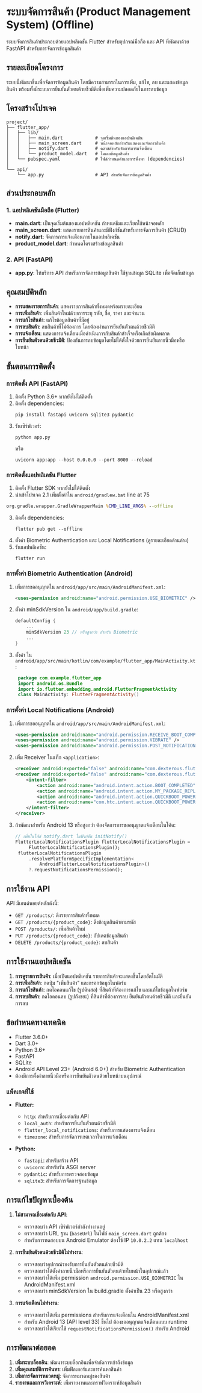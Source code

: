 # ระบบจัดการสินค้า (Product Management System) (Offline)

ระบบจัดการสินค้าประกอบด้วยแอปพลิเคชัน Flutter สำหรับอุปกรณ์มือถือ และ API ที่พัฒนาด้วย FastAPI สำหรับการจัดการข้อมูลสินค้า

## รายละเอียดโครงการ

ระบบนี้พัฒนาขึ้นเพื่อจัดการข้อมูลสินค้า โดยมีความสามารถในการเพิ่ม, แก้ไข, ลบ และแสดงข้อมูลสินค้า พร้อมทั้งมีระบบการยืนยันตัวตนด้วยชีวมิติเพื่อเพิ่มความปลอดภัยในการลบข้อมูล

## โครงสร้างโปรเจค

```
project/
├── flutter_app/
│   ├── lib/
│   │   ├── main.dart            # จุดเริ่มต้นของแอปพลิเคชัน
│   │   ├── main_screen.dart     # หน้าจอหลักสำหรับแสดงและจัดการสินค้า
│   │   ├── notify.dart          # คลาสสำหรับจัดการการแจ้งเตือน
│   │   └── product_model.dart   # โมเดลข้อมูลสินค้า
│   └── pubspec.yaml             # ไฟล์กำหนดค่าและการพึ่งพา (dependencies)
│
└── api/
    └── app.py                   # API สำหรับจัดการข้อมูลสินค้า
```

## ส่วนประกอบหลัก

### 1. แอปพลิเคชันมือถือ (Flutter)

- **main.dart**: เป็นจุดเริ่มต้นของแอปพลิเคชัน กำหนดธีมและเรียกใช้หน้าจอหลัก
- **main_screen.dart**: แสดงรายการสินค้าและมีฟังก์ชันสำหรับการจัดการสินค้า (CRUD)
- **notify.dart**: จัดการการแจ้งเตือนภายในแอปพลิเคชัน
- **product_model.dart**: กำหนดโครงสร้างข้อมูลสินค้า

### 2. API (FastAPI)

- **app.py**: ให้บริการ API สำหรับการจัดการข้อมูลสินค้า ใช้ฐานข้อมูล SQLite เพื่อจัดเก็บข้อมูล

## คุณสมบัติหลัก

- **การแสดงรายการสินค้า**: แสดงรายการสินค้าทั้งหมดพร้อมรายละเอียด
- **การเพิ่มสินค้า**: เพิ่มสินค้าใหม่ด้วยการระบุ รหัส, ชื่อ, ราคา และจำนวน
- **การแก้ไขสินค้า**: แก้ไขข้อมูลสินค้าที่มีอยู่
- **การลบสินค้า**: ลบสินค้าที่ไม่ต้องการ โดยต้องผ่านการยืนยันตัวตนด้วยชีวมิติ
- **การแจ้งเตือน**: แสดงการแจ้งเตือนเมื่อดำเนินการกับสินค้าสำเร็จหรือเกิดข้อผิดพลาด
- **การยืนยันตัวตนด้วยชีวมิติ**: ป้องกันการลบข้อมูลโดยไม่ได้ตั้งใจด้วยการยืนยันลายนิ้วมือหรือใบหน้า

## ขั้นตอนการติดตั้ง

### การติดตั้ง API (FastAPI)

1. ติดตั้ง Python 3.6+ หากยังไม่ได้ติดตั้ง
2. ติดตั้ง dependencies:
   ```
   pip install fastapi uvicorn sqlite3 pydantic
   ```
3. รันเซิร์ฟเวอร์:
   ```
   python app.py
   ```
   หรือ
   ```
   uvicorn app:app --host 0.0.0.0 --port 8000 --reload
   ```

### การติดตั้งแอปพลิเคชัน Flutter

1. ติดตั้ง Flutter SDK หากยังไม่ได้ติดตั้ง
2. นำเข้าโปรเจค
  2.1 เพิ่มตั้งค่าใน `android/gradlew.bat` line at 75
  ```bat
  org.gradle.wrapper.GradleWrapperMain %CMD_LINE_ARGS% --offline
  ```
3. ติดตั้ง dependencies:
   ```
   flutter pub get --offline
   ```
4. ตั้งค่า Biometric Authentication และ Local Notifications (ดูรายละเอียดด้านล่าง)
5. รันแอปพลิเคชัน:
   ```
   flutter run
   ```

### การตั้งค่า Biometric Authentication (Android)

1. เพิ่มการขออนุญาตใน `android/app/src/main/AndroidManifest.xml`:
   ```xml
   <uses-permission android:name="android.permission.USE_BIOMETRIC" />
   ```

2. ตั้งค่า minSdkVersion ใน `android/app/build.gradle`:
   ```gradle
   defaultConfig {
       ...
       minSdkVersion 23 // หรือสูงกว่า สำหรับ Biometric
       ...
   }
   ```

3. ตั้งค่า ใน `android/app/src/main/kotlin/com/example/flutter_app/MainActivity.kt`:
   ```kotlin
    package com.example.flutter_app
    import android.os.Bundle
    import io.flutter.embedding.android.FlutterFragmentActivity
    class MainActivity: FlutterFragmentActivity()
   ```

### การตั้งค่า Local Notifications (Android)

1. เพิ่มการขออนุญาตใน `android/app/src/main/AndroidManifest.xml`:
   ```xml
   <uses-permission android:name="android.permission.RECEIVE_BOOT_COMPLETED"/>
   <uses-permission android:name="android.permission.VIBRATE" />
   <uses-permission android:name="android.permission.POST_NOTIFICATIONS" />
   ```

2. เพิ่ม Receiver ในแท็ก `<application>`:
   ```xml
   <receiver android:exported="false" android:name="com.dexterous.flutterlocalnotifications.ScheduledNotificationReceiver" />
   <receiver android:exported="false" android:name="com.dexterous.flutterlocalnotifications.ScheduledNotificationBootReceiver">
       <intent-filter>
           <action android:name="android.intent.action.BOOT_COMPLETED"/>
           <action android:name="android.intent.action.MY_PACKAGE_REPLACED"/>
           <action android:name="android.intent.action.QUICKBOOT_POWERON" />
           <action android:name="com.htc.intent.action.QUICKBOOT_POWERON"/>
       </intent-filter>
   </receiver>
   ```

3. ถ้าพัฒนาสำหรับ Android 13 หรือสูงกว่า ต้องจัดการการขออนุญาตแจ้งเตือนในโค้ด:
   ```dart
   // เพิ่มในไฟล์ notify.dart ในฟังก์ชัน initNotify()
   FlutterLocalNotificationsPlugin flutterLocalNotificationsPlugin =
        FlutterLocalNotificationsPlugin();
    flutterLocalNotificationsPlugin
        .resolvePlatformSpecificImplementation<
            AndroidFlutterLocalNotificationsPlugin>()
        ?.requestNotificationsPermission();
   ```

## การใช้งาน API

API มีเอนด์พอยต์หลักดังนี้:

- `GET /products/`: ดึงรายการสินค้าทั้งหมด
- `GET /products/{product_code}`: ดึงข้อมูลสินค้าตามรหัส
- `POST /products/`: เพิ่มสินค้าใหม่
- `PUT /products/{product_code}`: อัปเดตข้อมูลสินค้า
- `DELETE /products/{product_code}`: ลบสินค้า

## การใช้งานแอปพลิเคชัน

1. **การดูรายการสินค้า**: เมื่อเปิดแอปพลิเคชัน รายการสินค้าจะแสดงขึ้นโดยอัตโนมัติ
2. **การเพิ่มสินค้า**: กดปุ่ม "เพิ่มสินค้า" และกรอกข้อมูลในฟอร์ม
3. **การแก้ไขสินค้า**: กดไอคอนแก้ไข (รูปดินสอ) ที่สินค้าที่ต้องการแก้ไข และแก้ไขข้อมูลในฟอร์ม
4. **การลบสินค้า**: กดไอคอนลบ (รูปถังขยะ) ที่สินค้าที่ต้องการลบ ยืนยันตัวตนด้วยชีวมิติ และยืนยันการลบ

## ข้อกำหนดทางเทคนิค

- Flutter 3.6.0+
- Dart 3.0+
- Python 3.6+
- FastAPI
- SQLite
- Android API Level 23+ (Android 6.0+) สำหรับ Biometric Authentication
- ต้องมีการตั้งค่าลายนิ้วมือหรือการยืนยันตัวตนด้วยใบหน้าบนอุปกรณ์

### แพ็คเกจที่ใช้
- **Flutter:**
  - `http`: สำหรับการเชื่อมต่อกับ API
  - `local_auth`: สำหรับการยืนยันตัวตนด้วยชีวมิติ
  - `flutter_local_notifications`: สำหรับการแสดงการแจ้งเตือน
  - `timezone`: สำหรับการจัดการเขตเวลาในการแจ้งเตือน

- **Python:**
  - `fastapi`: สำหรับสร้าง API
  - `uvicorn`: สำหรับรัน ASGI server
  - `pydantic`: สำหรับการตรวจสอบข้อมูล
  - `sqlite3`: สำหรับการจัดการฐานข้อมูล

## การแก้ไขปัญหาเบื้องต้น

1. **ไม่สามารถเชื่อมต่อกับ API**:
   - ตรวจสอบว่า API เซิร์ฟเวอร์กำลังทำงานอยู่
   - ตรวจสอบว่า URL ฐาน (`baseUrl`) ในไฟล์ `main_screen.dart` ถูกต้อง
   - สำหรับการทดสอบบน Android Emulator ต้องใช้ IP `10.0.2.2` แทน `localhost`

2. **การยืนยันตัวตนด้วยชีวมิติไม่ทำงาน**:
   - ตรวจสอบว่าอุปกรณ์รองรับการยืนยันตัวตนด้วยชีวมิติ
   - ตรวจสอบว่าได้ตั้งค่าลายนิ้วมือหรือการยืนยันตัวตนด้วยใบหน้าในอุปกรณ์แล้ว
   - ตรวจสอบว่าได้เพิ่ม permission `android.permission.USE_BIOMETRIC` ใน AndroidManifest.xml
   - ตรวจสอบว่า minSdkVersion ใน build.gradle ตั้งค่าเป็น 23 หรือสูงกว่า

3. **การแจ้งเตือนไม่ทำงาน**:
   - ตรวจสอบว่าได้เพิ่ม permissions สำหรับการแจ้งเตือนใน AndroidManifest.xml
   - สำหรับ Android 13 (API level 33) ขึ้นไป ต้องขออนุญาตแจ้งเตือนแบบ runtime
   - ตรวจสอบว่าได้เรียกใช้ `requestNotificationsPermission()` สำหรับ Android

## การพัฒนาต่อยอด

1. **เพิ่มระบบล็อกอิน**: พัฒนาระบบล็อกอินเพื่อจำกัดการเข้าถึงข้อมูล
2. **เพิ่มคุณสมบัติการค้นหา**: เพิ่มฟิลเตอร์และการค้นหาสินค้า
3. **เพิ่มการจัดการหมวดหมู่**: จัดการหมวดหมู่ของสินค้า
4. **รายงานและการวิเคราะห์**: เพิ่มรายงานและกราฟวิเคราะห์ข้อมูลสินค้า